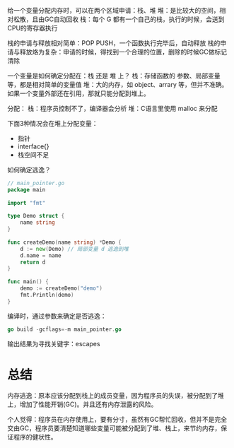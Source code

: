 给一个变量分配内存时，可以在两个区域申请：栈、堆
堆：是比较大的空间，相对松散，且由GC自动回收
栈：每个 G  都有一个自己的栈，执行的时候，会送到CPU的寄存器执行

栈的申请与释放相对简单：POP PUSH，一个函数执行完毕后，自动释放
栈的申请与释放烙为复杂：申请的时候，得找到一个合理的位置，删除的时候GC做标记清除

一个变量是如何确定分配在：栈 还是 堆 上？
栈：存储函数的 参数、局部变量等，都是相对简单的变量值
堆：大的内存，如 object、arrary 等，但并不准确。如果一个变量外部还在引用，那就只能分配到堆上。

分配：
栈：程序员控制不了，编译器会分析
堆：C语言里使用 malloc  来分配 

下面3种情况会在堆上分配变量：
- 指针
- interface{}
- 栈空间不足

如何确定逃逸？
```go
// main_pointer.go  
package main  
  
import "fmt"  
  
type Demo struct {  
	name string  
}  
  
func createDemo(name string) *Demo {  
	d := new(Demo) // 局部变量 d 逃逸到堆  
	d.name = name  
	return d  
}  
  
func main() {  
	demo := createDemo("demo")  
	fmt.Println(demo)  
}

```

编译时，通过参数来确定是否逃逸：
```go
go build -gcflags=-m main_pointer.go
```

输出结果为寻找关键字：escapes


# 总结

内存逃逸：原本应该分配到栈上的成员变量，因为程序员的失误，被分配到了堆上，增加了性能开销(GC)。并且还有内存泄露的风险。

个人觉得：程序员在内存使用上，要有分寸，虽然有GC帮忙回收，但并不是完全交由GC，程序员要清楚知道哪些变量可能被分配到了堆、栈上，来节约内存，保证程序的健状性。
